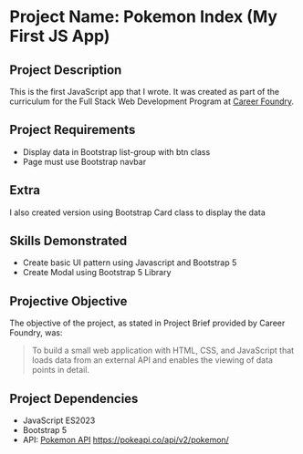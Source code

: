 # Project Name: Pokemon Index (My First JS App)

## Project Description
This is the first JavaScript app that I wrote. It was created as part of the curriculum for the Full Stack Web Development Program at [Career Foundry](https://careerfoundry.com/en/courses/become-a-web-developer/). 

## Project Requirements
+ Display data in Bootstrap list-group with btn class
+ Page must use Bootstrap navbar

## Extra
I also created version using Bootstrap Card class to display the data

## Skills Demonstrated
+ Create basic UI pattern using Javascript and Bootstrap 5
+ Create Modal using Bootstrap 5 Library

## Projective Objective
The objective of the project, as stated in Project Brief provided by Career Foundry, was: 
>To build a small web application with HTML, CSS, and JavaScript that loads data from an external API and enables the viewing of data points in detail.

## Project Dependencies 
+ JavaScript ES2023
+ Bootstrap 5
+ API: [Pokemon API](https://pokeapi.co/) https://pokeapi.co/api/v2/pokemon/ 
